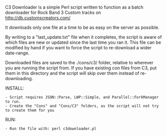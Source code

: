 C3 Downloader is a simple Perl script written to function as a batch downloader for Rock Band 3 Custom tracks on http://db.customscreators.com/

It downloads only one file at a time to be as easy on the server as possible.

By writing to a "last_update.txt" file when it completes, the script is aware of which files are new or updated since the last time you ran it.
This file can be modified by hand if you want to force the script to re-download a wider date-range.

Downloaded files are saved to the ./cons/c3/ folder, relative to wherever you are running the script from.
If you have existing con files from C3, put them in this directory and the script will skip over them instead of re-downloading.

INSTALL:

    - Script requires JSON::Parse, LWP::Simple, and Parallel::ForkManager to run.
    - Create the "Cons" and "Cons/C3" folders, as the script will not try to create them for you

RUN:

    - Run the file with: perl c3downloader.pl

